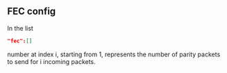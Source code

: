 ## FEC config

In the list
```json
"fec":[]
```
number at index i, starting from 1, represents the number of parity packets to send for i incoming packets.